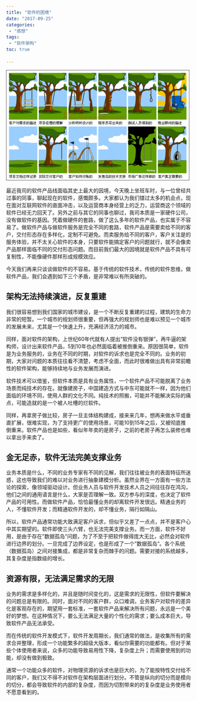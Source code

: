 ```yaml
---
title: "软件的困境"
date: "2017-09-25"
categories:
 - "感想"
tags:
 - "软件架构"
toc: true

---
```


![](/images/y17/soft_rm_.jpg)

最近我司的软件产品线面临其史上最大的因境，今天晚上坐班车时，与一位曾经共过事的同事，聊起现在的软件，感慨颇多。大家都认为我们镨过太多的机会点，现在面对互联网软件的直面冲击，以及运营商本身经营上的乏力，运营商这个领域的软件已经无力回天了。另外之前与其它的同事也聊过，我司本质是一家硬件公司，没有做软件的基因。凭着做硬件的套路，做了这么多年的软件产品，也实属于不容易了。做软件产品与做软件服务是完全不同的套路，软件产品是需要卖给不同的客户，交付形态存在多样化，定制不可避免。而卖服务给不同的客户，客户关注是的服务体验，并不太关心软件的本身，只要软件能搞定客户的问题就行，就不会像卖产品那样面临不同的交付形态问题。而目前我们最大的因境就是软件产品不具有可复制性，不能像硬件那样形成规模效应。

<!--more-->
今天我们再来只谈谈做软件的不容易。基于传统的软件技术，传统的软件思维，做软件产品，我们会遇到如下三个矛盾，是非常难以有所突破的。

## 架构无法持续演进，反复重建

我们很容易想到我们国家的城市建设，是一个不断反复重建的过程，建筑的生命力非常的短暂。一个城市的规划师很重要，但再强大的规划师也是难以预见一个城市的发展未来，尤其是一个快速上升，充满经济活力的城市。

同样，面对软件的架构，上世纪60年代就有人提出“软件没有银弹”，再牛逼的架构师，设计出来软件产品，5到10年也必然面临着被推倒重来。原因很简单，软件是为业务服务的，业务在不同的时期，对软件的诉求也是完全不同的。业务的初期，大家对问题的本质往往看不清楚，考虑不全面，而此时很难做出具有非常前瞻性的软件架构，能够持续地与业务发展而演进。

软件技术可以借鉴，但软件本质是具有业务属性，一个软件产品不可能脱离了业务场景而纯技术的存在。就像建房子，中国建造方式与中东可能就不一样，因为他们面临的环境不同，使用人群的文化不同。纯技术的照搬，可能并不能解决实际的痛点，可能造就的是一个被人吐槽的烂软件。

同样，再拿房子做比较，房子一旦主体结构建成，接来来几年，想再来做水平或垂直扩展，很难实现，为了支持更广的使用场景，可能10到15年之后，又被彻底推倒重来。软件产品也是如些，看似年年卖的是房子，之前的老房子再怎么装修也难以拿出手来卖了。

## 金无足赤，软件无法完美支撑业务

业务本质是什么，不同的业务专家有不同的见解，我们往往被业务的表面特征所迷惑，这也导致我们的难以对业务进行抽象建模分析。虽然业界在一方面有一些方法论的探索，像领域驱动设计。但业务人员与软件开发技术人员之间往往存在鸿沟，他们之间的通用语言是什么，大家是否理解一致。双方参与的深度，也决定了软件产品的可用性。而做软件产品，恰恰最懂业务的却离软件开发很远。精通业务的人，不懂软件开发；而精通软件开发的，却不懂业务，隔行如隔山。

所以，软件产品通常功能大致满足客户诉求，但似乎又差了一点点，并不是客户心中其实期望的。软件即使三头六臂，也无法完美支撑业务。而一方面，软件不好用，是由于存在”数据孤岛“问题，为了不至于把软件做得庞大无比，必然会对软件进行边界的划分。一旦完成了边界设定，也是形成了一个”数据孤岛“。各个系统（数据孤岛）之间对接集成，都是非常复杂而棘手的问题。需要对接的系统越多，其复杂度是指数级的增长。

## 资源有限，无法满足需求的无限

业务的需求是多样化的，并且是随时间变化的，这是需求的无限性，但软件要解决的问题总是有限的。同时，面对不同的客户群，众口难调，业务客户对软件的差异化是客观存在的，期望用一套标准，一套软件产品来解决所有问题，永远是一个美好的梦想。在这种情况下，要么无法满足大量的个性化的需求；要么成本巨大，导致软件产品无法承受。

而在传统的软件开发模式下，软件开发周期长，我们通常的做法，是收集所有的需求合并整理，形成一个功能繁多的超级大版本，看似你需要的功能都有。但对于某些个体使用者来说，众多的功能导致易用性下降，复杂度上升；而需要使用到的功能，却没有做到极致。

通常一个功能众多的软件，对物理资源的诉求也是巨大的，为了能按特性交付给不同的客户，我们又不得不对软件在架构层面进行划分。不管是纵向的切分而是模向的切分，都会导致软件的内部的复杂度，而因为切割带来的的复杂度是业务使用者不愿意看到的。
